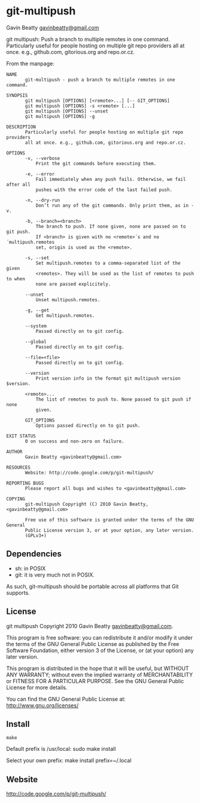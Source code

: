git-multipush
=============
Gavin Beatty <gavinbeatty@gmail.com>

git multipush: Push a branch to multiple remotes in one command. Particularly
useful for people hosting on multiple git repo providers all at once.
e.g., github.com, gitorious.org and repo.or.cz.

From the manpage:

    NAME
           git-multipush - push a branch to multiple remotes in one command.

    SYNOPSIS
           git multipush [OPTIONS] [<remote>...] [-- GIT_OPTIONS]
           git multipush [OPTIONS] -s <remote> [...]
           git multipush [OPTIONS] --unset
           git multipush [OPTIONS] -g

    DESCRIPTION
           Particularly useful for people hosting on multiple git repo providers
           all at once. e.g., github.com, gitorious.org and repo.or.cz.

    OPTIONS
           -v, --verbose
               Print the git commands before executing them.

           -e, --error
               Fail immediately when any push fails. Otherwise, we fail after all
               pushes with the error code of the last failed push.

           -n, --dry-run
               Don’t run any of the git commands. Only print them, as in -v.

           -b, --branch=<branch>
               The branch to push. If none given, none are passed on to git push.
               If <branch> is given with no <remote>´s and no ´multipush.remotes
               set, origin is used as the <remote>.

           -s, --set
               Set multipush.remotes to a comma-separated list of the given
               <remotes>. They will be used as the list of remotes to push to when
               none are passed explicitely.

           --unset
               Unset multipush.remotes.

           -g, --get
               Get multipush.remotes.

           --system
               Passed directly on to git config.

           --global
               Passed directly on to git config.

           --file=<file>
               Passed directly on to git config.

           --version
               Print version info in the format git multipush version $version.

           <remote>...
               The list of remotes to push to. None passed to git push if none
               given.

           GIT_OPTIONS
               Options passed directly on to git push.

    EXIT STATUS
           0 on success and non-zero on failure.

    AUTHOR
           Gavin Beatty <gavinbeatty@gmail.com>

    RESOURCES
           Website: http://code.google.com/p/git-multipush/

    REPORTING BUGS
           Please report all bugs and wishes to <gavinbeatty@gmail.com>

    COPYING
           git-multipush Copyright (C) 2010 Gavin Beatty, <gavinbeatty@gmail.com>

           Free use of this software is granted under the terms of the GNU General
           Public License version 3, or at your option, any later version.
           (GPLv3+)


Dependencies
------------

* sh: in POSIX
* git: it is very much not in POSIX.

As such, git-multipush should be portable across all platforms that Git supports.


License
-------

git multipush Copyright 2010 Gavin Beatty <gavinbeatty@gmail.com>.

This program is free software: you can redistribute it and/or modify
it under the terms of the GNU General Public License as published by
the Free Software Foundation, either version 3 of the License, or (at
your option) any later version.

This program is distributed in the hope that it will be useful,
but WITHOUT ANY WARRANTY; without even the implied warranty of
MERCHANTABILITY or FITNESS FOR A PARTICULAR PURPOSE.  See the
GNU General Public License for more details.

You can find the GNU General Public License at:
http://www.gnu.org/licenses/


Install
-------
    make

Default prefix is /usr/local:
    sudo make install

Select your own prefix:
    make install prefix=~/.local


Website
-------
http://code.google.com/p/git-multipush/

